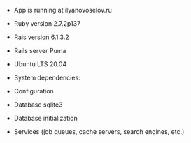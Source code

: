
* App is running at ilyanovoselov.ru

* Ruby version 2.7.2p137

* Rais version 6.1.3.2

* Rails server Puma

* Ubuntu LTS 20.04

* System dependencies:

* Configuration

* Database sqlite3

* Database initialization

* Services (job queues, cache servers, search engines, etc.)




